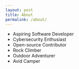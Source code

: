 ```yaml
---
layout: post
title: About
permalink: /about/
---
```


- Aspiring Software Developer
- Cybersecurity Enthusiast
- Open-source Contributor
- Rock Climber 
- Outdoor Adventurer
- Avid Camper

